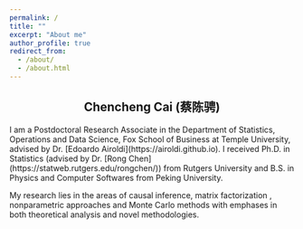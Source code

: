 ```yaml
---
permalink: /
title: ""
excerpt: "About me"
author_profile: true
redirect_from: 
  - /about/
  - /about.html
---
```


<h2 style="text-align: center;"> Chencheng Cai (蔡陈骋) </h2>
I am a Postdoctoral Research Associate in the Department of Statistics, Operations and Data Science, Fox School of Business at Temple University, advised by Dr. [Edoardo Airoldi](https://airoldi.github.io). I received Ph.D. in Statistics (advised by Dr. [Rong Chen](https://statweb.rutgers.edu/rongchen/)) from Rutgers University and B.S. in Physics and Computer Softwares from Peking University. 

My research lies in the areas of causal inference, matrix factorization , nonparametric approaches and Monte Carlo methods with emphases in both theoretical analysis and novel methodologies.
